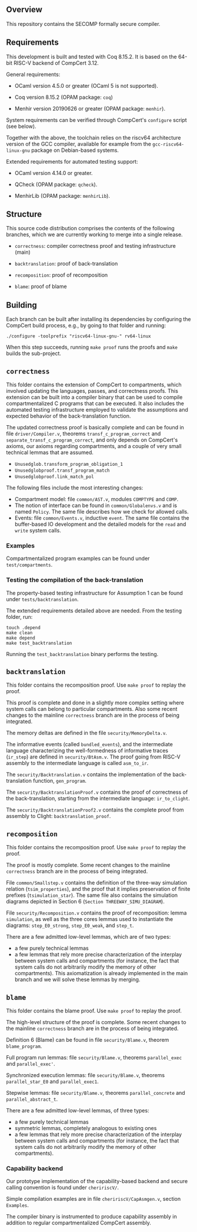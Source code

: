 ## Overview

This repository contains the SECOMP formally secure compiler.

## Requirements

This development is built and tested with Coq 8.15.2. It is based on the 64-bit
RISC-V backend of CompCert 3.12.

General requirements:

 - OCaml version 4.5.0 or greater (OCaml 5 is not supported).

 - Coq version 8.15.2 (OPAM package: `coq`)

 - Menhir version 20190626 or greater (OPAM package: `menhir`).

System requirements can be verified through CompCert's `configure` script
(see below).

Together with the above, the toolchain relies on the riscv64 architecture
version of the GCC compiler, available for example from the
`gcc-riscv64-linux-gnu` package on Debian-based systems.

Extended requirements for automated testing support:

 - OCaml version 4.14.0 or greater.

 - QCheck (OPAM package: `qcheck`).

 - MenhirLib (OPAM package: `menhirLib`).

## Structure

This source code distribution comprises the contents of the following branches,
which we are currently working to merge into a single release.

 - `correctness`: compiler correctness proof and testing infrastructure (main)

 - `backtranslation`: proof of back-translation

 - `recomposition`: proof of recomposition

 - `blame`: proof of blame

## Building

Each branch can be built after installing its dependencies by configuring the
CompCert build process, e.g., by going to that folder and running:
```
./configure -toolprefix "riscv64-linux-gnu-" rv64-linux
```

When this step succeeds, running `make proof` runs the proofs and `make` builds the sub-project.

## `correctness`

This folder contains the extension of CompCert to compartments, which involved
updating the languages, passes, and correctness proofs. This extension can be
built into a compiler binary that can be used to compile compartmentalized C
programs that can be executed. It also includes the automated testing
infrastructure employed to validate the assumptions and expected behavior of the
back-translation function.

The updated correctness proof is basically complete and can be
found in file `driver/Compiler.v`, theorems
`transf_c_program_correct` and `separate_transf_c_program_correct`,
and only depends on CompCert's axioms, our axioms regarding compartments,
and a couple of very small technical lemmas that are assumed.
- `Unusedglob.transform_program_obligation_1`
- `Unusedglobproof.transf_program_match`
- `Unusedglobproof.link_match_pol`

The following files include the most interesting changes:
 - Compartment model: file `common/AST.v`, modules `COMPTYPE` and `COMP`.
 - The notion of interface can be found in `common/Globalenvs.v` and is named
 `Policy`. The same file describes how we check for allowed calls.
 - Events: file `common/Events.v`, inductive `event`. The same file contains
 the buffer-based IO development and the detailed models for the `read` and
 `write` system calls.

### Examples

Compartmentalized program examples can be found under `test/compartments`.

### Testing the compilation of the back-translation

The property-based testing infrastructure for Assumption 1 can be found under
`tests/backtranslation`.

The extended requirements detailed above are needed.
From the testing folder, run:
```
touch .depend
make clean
make depend
make test_backtranslation
```

Running the `test_backtranslation` binary performs the testing.

## `backtranslation`

This folder contains the recomposition proof. Use `make proof` to replay the proof.

This proof is complete and done in a slightly more complex setting where system calls
can belong to particular compartments. Also some recent changes to the mainline
`correctness` branch are in the process of being integrated.

The memory deltas are defined in the file `security/MemoryDelta.v`.

The informative events (called `bundled_events`), and the intermediate language
characterizing the well-formedness of informative traces (`ir_step`) are defined
in `security/BtAsm.v`. The proof going from RISC-V assembly to the intermediate
language is called `asm_to_ir`.

The `security/Backtranslation.v` contains the implementation of the
back-translation function, `gen_program`.

The `security/BacktranslationProof.v` contains the proof of correctness of the
back-translation, starting from the intermediate language: `ir_to_clight`.

The `security/BacktranslationProof2.v` contains the complete proof from assembly
to Clight: `backtranslation_proof`.

## `recomposition`

This folder contains the recomposition proof. Use `make proof` to replay the proof.

The proof is mostly complete. Some recent changes to the mainline `correctness`
branch are in the process of being integrated.

File `common/Smallstep.v` contains the definition of the three-way simulation
relation (`tsim_properties`), and the proof that it implies preservation
of finite prefixes (`tsimulation_star`). The same file also contains the
simulation diagrams depicted in Section 6 (`Section THREEWAY_SIMU_DIAGRAM`).

File `security/Recomposition.v` contains the proof of recomposition: lemma `simulation`,
as well as the three cores lemmas used to instantiate the diagrams:
`step_E0_strong`, `step_E0_weak`, and `step_t`.

There are a few admitted low-level lemmas, which are of two types:
- a few purely technical lemmas
- a few lemmas that rely more precise characterization of the interplay between
  system calls and compartments (for instance, the fact that system calls
  do not arbitrarily modify the memory of other compartments). This axiomatization
  is already implemented in the main branch and we will solve these lemmas
  by merging.

## `blame`

This folder contains the blame proof. Use `make proof` to replay the proof.

The high-level structure of the proof is complete.  Some recent changes to the
mainline `correctness` branch are in the process of being integrated.

Definition 6 (Blame) can be found in file `security/Blame.v`, theorem `blame_program`.

Full program run lemmas: file `security/Blame.v`, theorems `parallel_exec` and
`parallel_exec'`.

Synchronized execution lemmas: file `security/Blame.v`, theorems `parallel_star_E0`
and `parallel_exec1`.

Stepwise lemmas: file `security/Blame.v`, theorems `parallel_concrete` and
`parallel_abstract_t`.

There are a few admitted low-level lemmas, of three types:
- a few purely technical lemmas
- symmetric lemmas, completely analogous to existing ones
- a few lemmas that rely more precise characterization of the interplay between
  system calls and compartments (for instance, the fact that system calls
  do not arbitrarily modify the memory of other compartments).

### Capability backend

Our prototype implementation of the capability-based backend and secure calling
convention is found under `cheririscV/`.

Simple compilation examples are in file `cheririscV/CapAsmgen.v`, section
`Examples`.

The compiler binary is instrumented to produce capability assembly in addition
to regular compartmentalized CompCert assembly.
